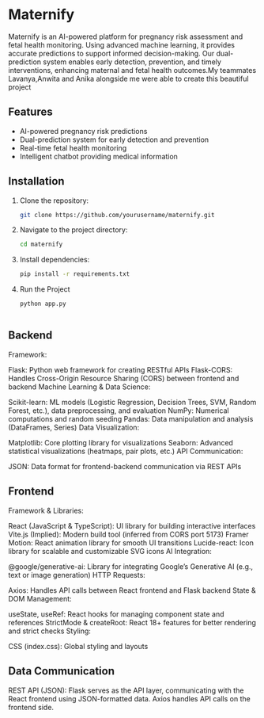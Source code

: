 
# Maternify

Maternify is an AI-powered platform for pregnancy risk assessment and fetal health monitoring. Using advanced machine learning, it provides accurate predictions to support informed decision-making. Our dual-prediction system enables early detection, prevention, and timely interventions, enhancing maternal and fetal health outcomes.My teammates Lavanya,Anwita and Anika alongside me were able to create this beautiful project


## Features  
- AI-powered pregnancy risk predictions  
- Dual-prediction system for early detection and prevention  
- Real-time fetal health monitoring  
- Intelligent chatbot providing medical information  
 

## Installation  
1. Clone the repository:  
   ```sh
   git clone https://github.com/yourusername/maternify.git

2. Navigate to the project directory:
   ```sh
   cd maternify

3. Install dependencies:
    ```sh
    pip install -r requirements.txt

4. Run the Project
    ```sh
    python app.py


    
## Backend
Framework:

Flask: Python web framework for creating RESTful APIs
Flask-CORS: Handles Cross-Origin Resource Sharing (CORS) between frontend and backend
Machine Learning & Data Science:

Scikit-learn: ML models (Logistic Regression, Decision Trees, SVM, Random Forest, etc.), data preprocessing, and evaluation
NumPy: Numerical computations and random seeding
Pandas: Data manipulation and analysis (DataFrames, Series)
Data Visualization:

Matplotlib: Core plotting library for visualizations
Seaborn: Advanced statistical visualizations (heatmaps, pair plots, etc.)
API Communication:

JSON: Data format for frontend-backend communication via REST APIs
## Frontend
Framework & Libraries:

React (JavaScript & TypeScript): UI library for building interactive interfaces
Vite.js (Implied): Modern build tool (inferred from CORS port 5173)
Framer Motion: React animation library for smooth UI transitions
Lucide-react: Icon library for scalable and customizable SVG icons
AI Integration:

@google/generative-ai: Library for integrating Google’s Generative AI (e.g., text or image generation)
HTTP Requests:

Axios: Handles API calls between React frontend and Flask backend
State & DOM Management:

useState, useRef: React hooks for managing component state and references
StrictMode & createRoot: React 18+ features for better rendering and strict checks
Styling:

CSS (index.css): Global styling and layouts
## Data Communication
REST API (JSON):
Flask serves as the API layer, communicating with the React frontend using JSON-formatted data.
Axios handles API calls on the frontend side.
